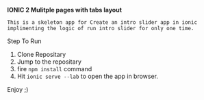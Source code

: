 <b>IONIC 2 Mulitple pages with tabs layout</b>

  <code>This is a skeleton app for Create an intro slider app in ionic implimenting the logic of run intro slider for only one time.</code>

Step To Run

  1. Clone  Repositary
  2. Jump to the repositary
  3. fire `npm install` command
  4. Hit `ionic serve --lab` to open the app in browser.
  
Enjoy ;)

